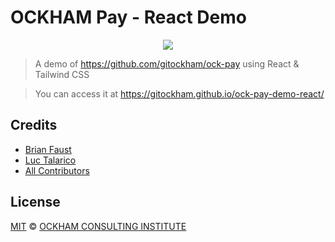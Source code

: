 # OCKHAM Pay - React Demo

<p align="center">
    <img src="https://github.com/gitockham/ock-pay-demo/raw/master/banner.png" />
</p>

> A demo of https://github.com/gitockham/ock-pay using React & Tailwind CSS

> You can access it at https://gitockham.github.io/ock-pay-demo-react/

## Credits

- [Brian Faust](https://github.com/faustbrian)
- [Luc Talarico](https://github.com/gitockham)
- [All Contributors](../../contributors)

## License

[MIT](LICENSE) © [OCKHAM CONSULTING INSTITUTE](https://ockham.consulting)
